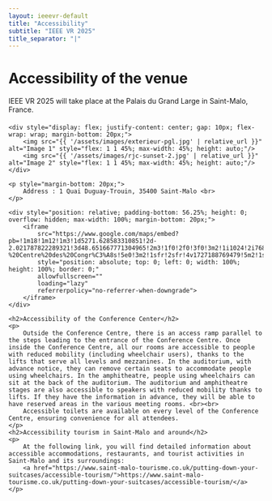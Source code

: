 ```yaml
---
layout: ieeevr-default
title: "Accessibility"
subtitle: "IEEE VR 2025"
title_separator: "|"
---
```


<div>
    <h1>Accessibility of the venue</h1>
    <p style="margin-bottom: 20px;">
    IEEE VR 2025 will take place at the Palais du Grand Large in Saint-Malo, France. <br>
    </p>
    
    <div style="display: flex; justify-content: center; gap: 10px; flex-wrap: wrap; margin-bottom: 20px;">
        <img src="{{ '/assets/images/exterieur-pgl.jpg' | relative_url }}" alt="Image 1" style="flex: 1 1 45%; max-width: 45%; height: auto;"/>
        <img src="{{ '/assets/images/rjc-sunset-2.jpg' | relative_url }}" alt="Image 2" style="flex: 1 1 45%; max-width: 45%; height: auto;"/>
    </div>
    
    <p style="margin-bottom: 20px;">
        Address : 1 Quai Duguay-Trouin, 35400 Saint-Malo <br>
    </p>
    
    <div style="position: relative; padding-bottom: 56.25%; height: 0; overflow: hidden; max-width: 100%; margin-bottom: 20px;">
        <iframe 
            src="https://www.google.com/maps/embed?pb=!1m18!1m12!1m3!1d5271.628583310851!2d-2.021787822289321!3d48.651667771304965!2m3!1f0!2f0!3f0!3m2!1i1024!2i768!4f13.1!3m3!1m2!1s0x480e8112080cea15%3A0xde29d6cae2ba1891!2sPalais%20du%20Grand%20Large%20-%20Centre%20des%20Congr%C3%A8s!5e0!3m2!1sfr!2sfr!4v1727188769479!5m2!1sfr!2sfr"
            style="position: absolute; top: 0; left: 0; width: 100%; height: 100%; border: 0;" 
            allowfullscreen="" 
            loading="lazy" 
            referrerpolicy="no-referrer-when-downgrade">
        </iframe>
    </div>
    
    <h2>Accessibility of the Conference Center</h2>
    <p>
        Outside the Conference Centre, there is an access ramp parallel to the steps leading to the entrance of the Conference Centre. Once inside the Conference Centre, all our rooms are accessible to people with reduced mobility (including wheelchair users), thanks to the lifts that serve all levels and mezzanines. In the auditorium, with advance notice, they can remove certain seats to accommodate people using wheelchairs. In the amphitheatre, people using wheelchairs can sit at the back of the auditorium. The auditorium and amphitheatre stages are also accessible to speakers with reduced mobility thanks to lifts. If they have the information in advance, they will be able to have reserved areas in the various meeting rooms. <br><br>
        Accessible toilets are available on every level of the Conference Centre, ensuring convenience for all attendees.
    </p>
    <h2>Accessibility tourism in Saint-Malo and around</h2>
    <p>
        At the following link, you will find detailed information about accessible accommodations, restaurants, and tourist activities in Saint-Malo and its surroundings:
		<a href="https://www.saint-malo-tourisme.co.uk/putting-down-your-suitcases/accessible-tourism/">https://www.saint-malo-tourisme.co.uk/putting-down-your-suitcases/accessible-tourism/</a>
    </p>
</div>

